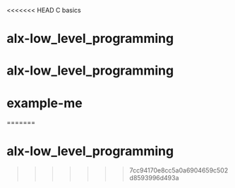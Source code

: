 <<<<<<< HEAD
C basics
# alx-low_level_programming
# alx-low_level_programming
# example-me
=======
# alx-low_level_programming
>>>>>>> 7cc94170e8cc5a0a6904659c502d8593996d493a
